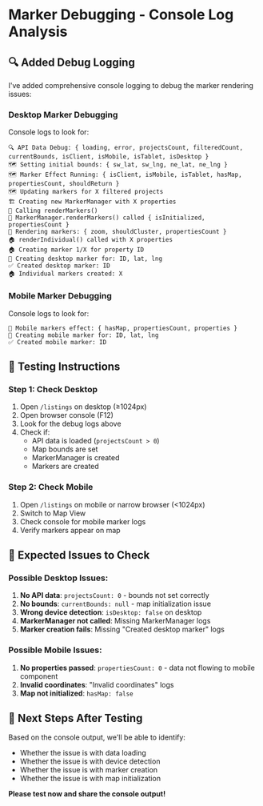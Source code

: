 # Marker Debugging - Console Log Analysis

## 🔍 **Added Debug Logging**

I've added comprehensive console logging to debug the marker rendering issues:

### **Desktop Marker Debugging**
Console logs to look for:
```
🔍 API Data Debug: { loading, error, projectsCount, filteredCount, currentBounds, isClient, isMobile, isTablet, isDesktop }
🗺️ Setting initial bounds: { sw_lat, sw_lng, ne_lat, ne_lng }
🗺️ Marker Effect Running: { isClient, isMobile, isTablet, hasMap, propertiesCount, shouldReturn }
🗺️ Updating markers for X filtered projects
🏗️ Creating new MarkerManager with X properties
🎨 Calling renderMarkers()
🎨 MarkerManager.renderMarkers() called { isInitialized, propertiesCount }
🎨 Rendering markers: { zoom, shouldCluster, propertiesCount }
🏠 renderIndividual() called with X properties
🏠 Creating marker 1/X for property ID
📍 Creating desktop marker for: ID, lat, lng
✅ Created desktop marker: ID
🏠 Individual markers created: X
```

### **Mobile Marker Debugging**
Console logs to look for:
```
📍 Mobile markers effect: { hasMap, propertiesCount, properties }
📍 Creating mobile marker for: ID, lat, lng
✅ Created mobile marker: ID
```

## 🧪 **Testing Instructions**

### **Step 1: Check Desktop**
1. Open `/listings` on desktop (≥1024px)
2. Open browser console (F12)
3. Look for the debug logs above
4. Check if:
   - API data is loaded (`projectsCount > 0`)
   - Map bounds are set
   - MarkerManager is created
   - Markers are created

### **Step 2: Check Mobile**
1. Open `/listings` on mobile or narrow browser (<1024px)
2. Switch to Map View
3. Check console for mobile marker logs
4. Verify markers appear on map

## 🔧 **Expected Issues to Check**

### **Possible Desktop Issues:**
1. **No API data**: `projectsCount: 0` - bounds not set correctly
2. **No bounds**: `currentBounds: null` - map initialization issue
3. **Wrong device detection**: `isDesktop: false` on desktop
4. **MarkerManager not called**: Missing MarkerManager logs
5. **Marker creation fails**: Missing "Created desktop marker" logs

### **Possible Mobile Issues:**
1. **No properties passed**: `propertiesCount: 0` - data not flowing to mobile component
2. **Invalid coordinates**: "Invalid coordinates" logs
3. **Map not initialized**: `hasMap: false`

## 🚀 **Next Steps After Testing**

Based on the console output, we'll be able to identify:
- Whether the issue is with data loading
- Whether the issue is with device detection
- Whether the issue is with marker creation
- Whether the issue is with map initialization

**Please test now and share the console output!**